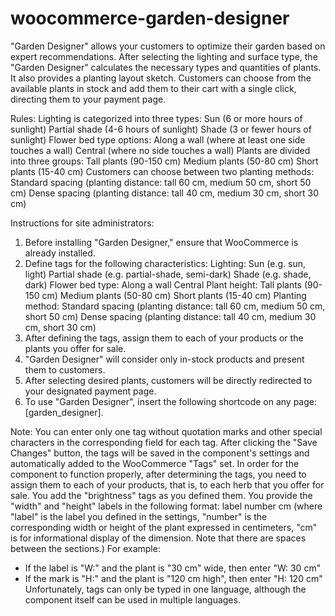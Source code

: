 # woocommerce-garden-designer

"Garden Designer" allows your customers to optimize their garden based on expert recommendations. After selecting the lighting and surface type, the "Garden Designer" calculates the necessary types and quantities of plants. It also provides a planting layout sketch. Customers can choose from the available plants in stock and add them to their cart with a single click, directing them to your payment page.

Rules:
Lighting is categorized into three types:
  Sun (6 or more hours of sunlight)
  Partial shade (4-6 hours of sunlight)
  Shade (3 or fewer hours of sunlight)
Flower bed type options:
  Along a wall (where at least one side touches a wall)
  Central (where no side touches a wall)
Plants are divided into three groups:
  Tall plants (90-150 cm)
  Medium plants (50-80 cm)
  Short plants (15-40 cm)
Customers can choose between two planting methods:
  Standard spacing (planting distance: tall 60 cm, medium 50 cm, short 50 cm)
  Dense spacing (planting distance: tall 40 cm, medium 30 cm, short 30 cm)

Instructions for site administrators:
1. Before installing "Garden Designer," ensure that WooCommerce is already installed.
2. Define tags for the following characteristics:
  Lighting:
    Sun (e.g. sun, light)
    Partial shade (e.g. partial-shade, semi-dark)
    Shade (e.g. shade, dark)
  Flower bed type:
    Along a wall
    Central
  Plant height:
    Tall plants (90-150 cm)
    Medium plants (50-80 cm)
    Short plants (15-40 cm)
  Planting method:
    Standard spacing (planting distance: tall 60 cm, medium 50 cm, short 50 cm)
    Dense spacing (planting distance: tall 40 cm, medium 30 cm, short 30 cm)
3. After defining the tags, assign them to each of your products or the plants you offer for sale.
4. "Garden Designer" will consider only in-stock products and present them to customers.
5. After selecting desired plants, customers will be directly redirected to your designated payment page.
6. To use "Garden Designer", insert the following shortcode on any page: [garden_designer].

Note: You can enter only one tag without quotation marks and other special characters in the corresponding field for each tag.
After clicking the "Save Changes" button, the tags will be saved in the component's settings and automatically added to the WooCommerce "Tags" set.
In order for the component to function properly, after determining the tags, you need to assign them to each of your products, that is, to each herb that you offer for sale.
You add the "brightness" tags as you defined them.
You provide the "width" and "height" labels in the following format: label number cm (where "label" is the label you defined in the settings, "number" is the corresponding width or height of the plant expressed in centimeters, "cm" is for informational display of the dimension. Note that there are spaces between the sections.)
For example:
- If the label is "W:" and the plant is "30 cm" wide, then enter "W: 30 cm"
- If the mark is "H:" and the plant is "120 cm high", then enter "H: 120 cm"
Unfortunately, tags can only be typed in one language, although the component itself can be used in multiple languages.
